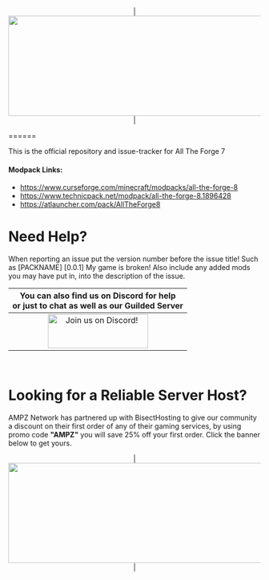<p align="center">
| <img src="https://www.bisecthosting.com/images/CF/All_The_Forge_8/BH_ATF8_Header.png" alt="Get your server today!"  width="1920" height="200"></a>|
</p>
======

This is the official repository and issue-tracker for All The Forge 7
    
#### Modpack Links: 
+ https://www.curseforge.com/minecraft/modpacks/all-the-forge-8 
+ https://www.technicpack.net/modpack/all-the-forge-8.1896428
+ https://atlauncher.com/pack/AllTheForge8
  
Need Help?
======
When reporting an issue put the version number before the issue title! Such as [PACKNAME] [0.0.1] My game is broken! Also include any added mods you may have put in, into the description of the issue. 
 

|You can also find us on Discord for help<br>or just to chat as well as our Guilded Server|
|:------------:|
|<a href="https://discord.gg/enrpMDd"><img src="https://discordapp.com/assets/fc0b01fe10a0b8c602fb0106d8189d9b.png" alt="Join us on Discord!"  width="200" height="68"></a>|
<br>

Looking for a Reliable Server Host?
======
AMPZ Network has partnered up with BisectHosting to give our community a discount on their first order of any of their gaming services, by using promo code **"AMPZ"** you will save 25% off your first order. Click the banner below to get yours. 

<p align="center">
| <a href="https://bisecthosting.com/AMPZ"><img src="https://www.bisecthosting.com/images/CF/All_The_Forge_8/BH_ATF8_PromoCard.png" alt="Get your server today!"  width="1920" height="200"></a>|
</p>
